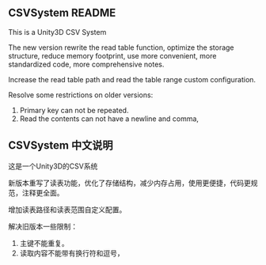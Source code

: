 CSVSystem README
----------------------------


This is a Unity3D CSV System

The new version rewrite the read table function, optimize the storage structure, reduce memory footprint, use more convenient, more standardized code, more comprehensive notes.

Increase the read table path and read the table range custom configuration.

Resolve some restrictions on older versions:
1. Primary key can not be repeated.
2. Read the contents can not have a newline and comma,



CSVSystem 中文说明
----------------------------


这是一个Unity3D的CSV系统

新版本重写了读表功能，优化了存储结构，减少内存占用，使用更便捷，代码更规范，注释更全面。

增加读表路径和读表范围自定义配置。

解决旧版本一些限制：
1. 主键不能重复。
2. 读取内容不能带有换行符和逗号，
